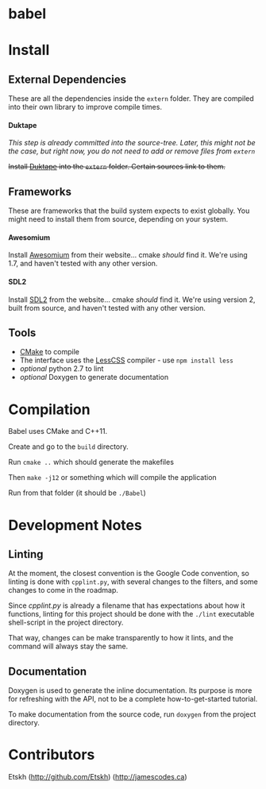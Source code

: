 # babel



# Install

## External Dependencies

These are all the dependencies inside the `extern` folder. They are compiled
into their own library to improve compile times.

#### Duktape

_This step is already committed into the source-tree. Later, this might not be the case, but right now, you do not need to add or remove files from `extern`_

~~Install [Duktape](http://duktape.org/) into the `extern` folder. Certain sources link to them.~~

## Frameworks

These are frameworks that the build system expects to exist globally. You might need to install them from source, depending on your system.

#### Awesomium

Install [Awesomium](http://www.awesomium.com/) from their website... cmake _should_ find it. We're using 1.7, and haven't tested with any other version.

#### SDL2

Install [SDL2](https://www.libsdl.org/download-2.0.php) from the website... cmake _should_ find it. We're using version 2, built from source, and haven't tested with any other version.

## Tools

 * [CMake](https://cmake.org/) to compile
 * The interface uses the [LessCSS](http://lesscss.org/) compiler - use `npm install less`
 * _optional_ python 2.7 to lint
 * _optional_ Doxygen to generate documentation

# Compilation

Babel uses CMake and C++11.

Create and go to the `build` directory.

Run `cmake ..` which should generate the makefiles

Then `make -j12` or something which will compile the application

Run from that folder (it should be `./Babel`)



# Development Notes

## Linting

At the moment, the closest convention is the Google Code convention, so linting
is done with `cpplint.py`, with several changes to the filters, and some changes
to come in the roadmap.

Since _cpplint.py_ is already a filename that has expectations about how it functions, linting for this project should be done with the `./lint` executable shell-script in the project directory.

That way, changes can be make transparently to how it lints, and the command will always stay the same.

## Documentation

Doxygen is used to generate the inline documentation. Its purpose is more for refreshing with the API, not to be a complete how-to-get-started tutorial.

To make documentation from the source code, run `doxygen` from the project directory.


# Contributors

Etskh (http://github.com/Etskh) (http://jamescodes.ca)
